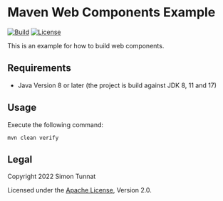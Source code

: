 # Maven Web Components Example
[![Build](https://github.com/simontunnat/maven-web-components-example/workflows/CI/badge.svg)](https://github.com/simontunnat/maven-web-components-example/actions?query=workflow%3ACI)
[![License](https://img.shields.io/badge/License-Apache%202.0-blue.svg)](https://opensource.org/licenses/Apache-2.0)

This is an example for how to build web components.

## Requirements
* Java Version 8 or later (the project is build against JDK 8, 11 and 17)

## Usage
Execute the following command:
```
mvn clean verify
```

## Legal
Copyright 2022 Simon Tunnat

Licensed under the [Apache License](LICENSE), Version 2.0.
